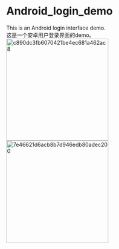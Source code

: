 # Android_login_demo
This is an Android login interface demo.<br>
这是一个安卓用户登录界面的demo。
<img width="270" alt="c890dc3fb6070421be4ec681a462ac8" src="https://user-images.githubusercontent.com/84057539/223425109-22ec126a-05ae-49ee-8f4e-26f90687f40e.png">
<img width="270" alt="7e46621d6acb8b7d946edb80adec200" src="https://user-images.githubusercontent.com/84057539/223425390-e8799cbe-7a53-4c09-bcd3-6ee3b850643b.png">
